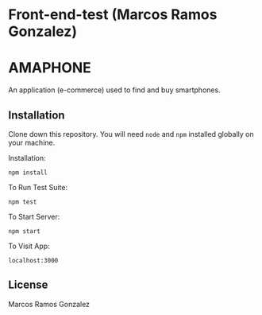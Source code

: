 # Front-end-test (Marcos Ramos Gonzalez)
# AMAPHONE

An application (e-commerce) used to find and buy smartphones.

## Installation

Clone down this repository. You will need `node` and `npm` installed globally on your machine.  

Installation:

`npm install`  

To Run Test Suite:  

`npm test`  

To Start Server:

`npm start`  

To Visit App:

`localhost:3000`


## License
Marcos Ramos Gonzalez
